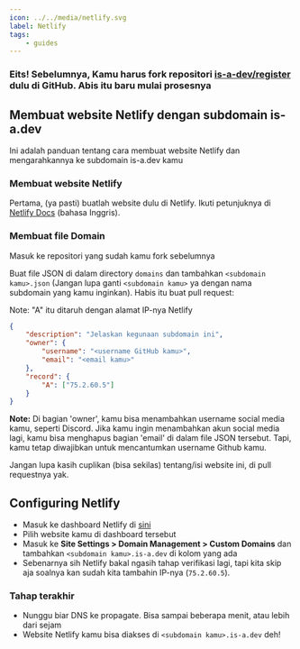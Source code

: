 ```yaml
---
icon: ../../media/netlify.svg
label: Netlify
tags:
    - guides
---
```


### Eits! Sebelumnya, Kamu harus fork repositori [is-a-dev/register](https://github.com/is-a-dev/register) dulu di GitHub. Abis itu baru mulai prosesnya

## Membuat website Netlify dengan subdomain is-a.dev

Ini adalah panduan tentang cara membuat website Netlify dan mengarahkannya ke subdomain is-a.dev kamu

### Membuat website Netlify

Pertama, (ya pasti) buatlah website dulu di Netlify. Ikuti petunjuknya di [Netlify Docs](https://docs.netlify.com/) (bahasa Inggris).

### Membuat file Domain
Masuk ke repositori yang sudah kamu fork sebelumnya

Buat file JSON di dalam directory `domains` dan tambahkan `<subdomain kamu>.json` (Jangan lupa ganti `<subdomain kamu>` ya dengan nama subdomain yang kamu inginkan). Habis itu buat pull request:

Note: "A" itu ditaruh dengan alamat IP-nya Netlify
```json
{
    "description": "Jelaskan kegunaan subdomain ini",
    "owner": {
        "username": "<username GitHub kamu>",
        "email": "<email kamu>"
    },
    "record": {
        "A": ["75.2.60.5"]
    }
}
```

**Note:** Di bagian 'owner', kamu bisa menambahkan username social media kamu, seperti Discord. Jika kamu ingin menambahkan akun social media lagi, kamu bisa menghapus bagian 'email' di dalam file JSON tersebut. Tapi, kamu tetap diwajibkan untuk mencantumkan username Github kamu.

Jangan lupa kasih cuplikan (bisa sekilas) tentang/isi website ini, di pull requestnya yak.

## Configuring Netlify

- Masuk ke dashboard Netlify di [sini](https://app.netlify.com)
- Pilih website kamu di dashboard tersebut
- Masuk ke **Site Settings > Domain Management > Custom Domains** dan tambahkan `<subdomain kamu>.is-a.dev` di kolom yang ada
- Sebenarnya sih Netlify bakal ngasih tahap verifikasi lagi, tapi kita skip aja soalnya kan sudah kita tambahin IP-nya (`75.2.60.5`).

### Tahap terakhir

- Nunggu biar DNS ke propagate. Bisa sampai beberapa menit, atau lebih dari sejam
- Website Netlify kamu bisa diakses di `<subdomain kamu>.is-a.dev` deh!